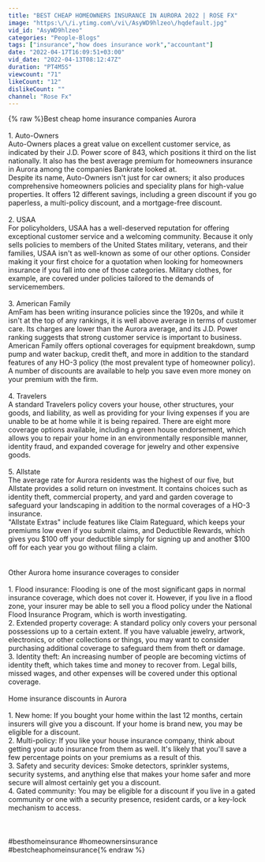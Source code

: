 ```yaml
---
title: "BEST CHEAP HOMEOWNERS INSURANCE IN AURORA 2022 | ROSE FX"
image: "https:\/\/i.ytimg.com\/vi\/AsyWD9hlzeo\/hqdefault.jpg"
vid_id: "AsyWD9hlzeo"
categories: "People-Blogs"
tags: ["insurance","how does insurance work","accountant"]
date: "2022-04-17T16:09:51+03:00"
vid_date: "2022-04-13T08:12:47Z"
duration: "PT4M5S"
viewcount: "71"
likeCount: "12"
dislikeCount: ""
channel: "Rose Fx"
---
```

{% raw %}Best cheap home insurance companies Aurora<br /><br />1. Auto-Owners<br />Auto-Owners places a great value on excellent customer service, as indicated by their J.D. Power score of 843, which positions it third on the list nationally. It also has the best average premium for homeowners insurance in Aurora among the companies Bankrate looked at.<br />Despite its name, Auto-Owners isn't just for car owners; it also produces comprehensive homeowners policies and speciality plans for high-value properties. It offers 12 different savings, including a green discount if you go paperless, a multi-policy discount, and a mortgage-free discount.<br /><br />2. USAA<br />For policyholders, USAA has a well-deserved reputation for offering exceptional customer service and a welcoming community. Because it only sells policies to members of the United States military, veterans, and their families, USAA isn't as well-known as some of our other options. Consider making it your first choice for a quotation when looking for homeowners insurance if you fall into one of those categories. Military clothes, for example, are covered under policies tailored to the demands of servicemembers.<br /><br />3. American Family<br />AmFam has been writing insurance policies since the 1920s, and while it isn't at the top of any rankings, it is well above average in terms of customer care. Its charges are lower than the Aurora average, and its J.D. Power ranking suggests that strong customer service is important to business.<br />American Family offers optional coverages for equipment breakdown, sump pump and water backup, credit theft, and more in addition to the standard features of any HO-3 policy (the most prevalent type of homeowner policy). A number of discounts are available to help you save even more money on your premium with the firm.<br /><br />4. Travelers<br />A standard Travelers policy covers your house, other structures, your goods, and liability, as well as providing for your living expenses if you are unable to be at home while it is being repaired. There are eight more coverage options available, including a green house endorsement, which allows you to repair your home in an environmentally responsible manner, identity fraud, and expanded coverage for jewelry and other expensive goods.<br /><br />5. Allstate<br />The average rate for Aurora residents was the highest of our five, but Allstate provides a solid return on investment. It contains choices such as identity theft, commercial property, and yard and garden coverage to safeguard your landscaping in addition to the normal coverages of a HO-3 insurance.<br />&quot;Allstate Extras&quot; include features like Claim Rateguard, which keeps your premiums low even if you submit claims, and Deductible Rewards, which gives you $100 off your deductible simply for signing up and another $100 off for each year you go without filing a claim.<br /><br /><br />Other Aurora home insurance coverages to consider<br /><br />1. Flood insurance: Flooding is one of the most significant gaps in normal insurance coverage, which does not cover it. However, if you live in a flood zone, your insurer may be able to sell you a flood policy under the National Flood Insurance Program, which is worth investigating.<br />2. Extended property coverage: A standard policy only covers your personal possessions up to a certain extent. If you have valuable jewelry, artwork, electronics, or other collections or things, you may want to consider purchasing additional coverage to safeguard them from theft or damage.<br />3. Identity theft: An increasing number of people are becoming victims of identity theft, which takes time and money to recover from. Legal bills, missed wages, and other expenses will be covered under this optional coverage.<br /><br />Home insurance discounts in Aurora<br /><br />1. New home: If you bought your home within the last 12 months, certain insurers will give you a discount. If your home is brand new, you may be eligible for a discount.<br />2. Multi-policy: If you like your house insurance company, think about getting your auto insurance from them as well. It's likely that you'll save a few percentage points on your premiums as a result of this.<br />3. Safety and security devices: Smoke detectors, sprinkler systems, security systems, and anything else that makes your home safer and more secure will almost certainly get you a discount.<br />4. Gated community: You may be eligible for a discount if you live in a gated community or one with a security presence, resident cards, or a key-lock mechanism to access.<br /><br /><br /><br />#besthomeinsurance #homeownersinsurance #bestcheaphomeinsurance{% endraw %}

